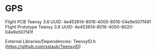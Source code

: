 # GPS

Flight PCB Teensy 3.6 UUID: 4e453614-8016-4000-8016-04e9e507f491
Flight Prototype Teensy 3.6 UUID: 4e453614-8016-4000-8020-04e9e507f41f

External Libraries/Dependencies:
TeensyID.h (https://github.com/sstaub/TeensyID)
